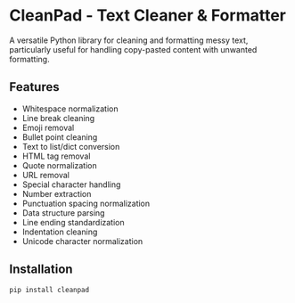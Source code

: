 # CleanPad - Text Cleaner & Formatter

A versatile Python library for cleaning and formatting messy text, particularly useful for handling copy-pasted content with unwanted formatting.

## Features

- Whitespace normalization
- Line break cleaning
- Emoji removal
- Bullet point cleaning
- Text to list/dict conversion
- HTML tag removal
- Quote normalization
- URL removal
- Special character handling
- Number extraction
- Punctuation spacing normalization
- Data structure parsing
- Line ending standardization
- Indentation cleaning
- Unicode character normalization

## Installation

```bash
pip install cleanpad